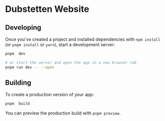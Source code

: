 # Dubstetten Website

## Developing

Once you've created a project and installed dependencies with `npm install` (or `pnpm install` or `yarn`), start a development server:

```bash
pnpm  dev

# or start the server and open the app in a new browser tab
pnpm run dev -- --open
```

## Building

To create a production version of your app:

```bash
pnpm  build
```

You can preview the production build with `pnpm preview`.
